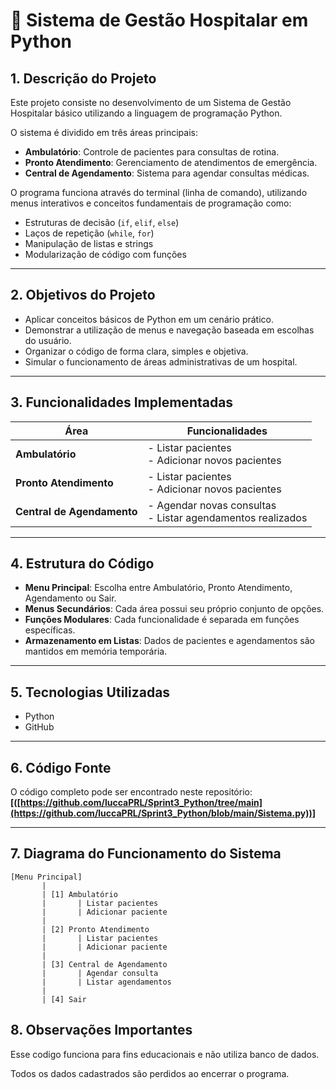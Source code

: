 # 📄 Sistema de Gestão Hospitalar em Python

## 1. Descrição do Projeto
Este projeto consiste no desenvolvimento de um Sistema de Gestão Hospitalar básico utilizando a linguagem de programação Python.

O sistema é dividido em três áreas principais:
- **Ambulatório**: Controle de pacientes para consultas de rotina.
- **Pronto Atendimento**: Gerenciamento de atendimentos de emergência.
- **Central de Agendamento**: Sistema para agendar consultas médicas.

O programa funciona através do terminal (linha de comando), utilizando menus interativos e conceitos fundamentais de programação como:
- Estruturas de decisão (`if`, `elif`, `else`)
- Laços de repetição (`while`, `for`)
- Manipulação de listas e strings
- Modularização de código com funções

---

## 2. Objetivos do Projeto
- Aplicar conceitos básicos de Python em um cenário prático.
- Demonstrar a utilização de menus e navegação baseada em escolhas do usuário.
- Organizar o código de forma clara, simples e objetiva.
- Simular o funcionamento de áreas administrativas de um hospital.

---

## 3. Funcionalidades Implementadas

| Área                 | Funcionalidades                     |
|-----------------------|-------------------------------------|
| **Ambulatório**        | - Listar pacientes<br>- Adicionar novos pacientes |
| **Pronto Atendimento** | - Listar pacientes<br>- Adicionar novos pacientes |
| **Central de Agendamento** | - Agendar novas consultas<br>- Listar agendamentos realizados |

---

## 4. Estrutura do Código
- **Menu Principal**: Escolha entre Ambulatório, Pronto Atendimento, Agendamento ou Sair.
- **Menus Secundários**: Cada área possui seu próprio conjunto de opções.
- **Funções Modulares**: Cada funcionalidade é separada em funções específicas.
- **Armazenamento em Listas**: Dados de pacientes e agendamentos são mantidos em memória temporária.

---

## 5. Tecnologias Utilizadas
- Python
- GitHub

---

## 6. Código Fonte
O código completo pode ser encontrado neste repositório:  
**[([https://github.com/luccaPRL/Sprint3_Python/tree/main](https://github.com/luccaPRL/Sprint3_Python/blob/main/Sistema.py))]**

---

## 7. Diagrama do Funcionamento do Sistema
```plaintext
[Menu Principal]
       |
       | [1] Ambulatório
       |       | Listar pacientes
       |       | Adicionar paciente
       |
       | [2] Pronto Atendimento
       |       | Listar pacientes
       |       | Adicionar paciente
       |
       | [3] Central de Agendamento
       |       | Agendar consulta
       |       | Listar agendamentos
       |
       | [4] Sair
```
## 8. Observações Importantes
Esse codigo funciona para fins educacionais e não utiliza banco de dados.

Todos os dados cadastrados são perdidos ao encerrar o programa.


